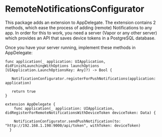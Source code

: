 # RemoteNotificationsConfigurator

This package adds an extension to AppDelegate.
The extension contains 2 methods, which ease the process of adding (remote) Notifications to any app.
In order for this to work, you need a server (Vapor or any other server) which provides an API that saves device tokens in a PostgreSQL database.

Once you have your server running, implement these methods in AppDelegate:


        
      
    func application(_ application: UIApplication, didFinishLaunchingWithOptions launchOptions [UIApplication.LaunchOptionsKey: Any]?) -> Bool {
       
       NotificationConfigurator.registerForPushNotifications(application: application)
       
       return true 
    }
 
    extension AppDelegate {
        func application(_ application: UIApplication, didRegisterForRemoteNotificationsWithDeviceToken deviceToken: Data) {                       
     
        NotificationConfigurator.sendPushNotification(to: "http://192.168.1.198:9000/api/token", withToken: deviceToken)
      }
       
   
